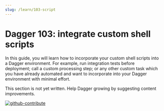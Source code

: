 ```yaml
---
slug: /learn/103-script
---
```


# Dagger 103: integrate custom shell scripts

In this guide, you will learn how to incorporate your custom shell scripts into a Dagger environment. For example, run integration tests before deployment; call a custom processing step; or any other custom task which you have already automated and want to incorporate into your Dagger environment with minimal effort.

This section is not yet written. Help Dagger growing by suggesting content improvements.

[![github-contribute](https://user-images.githubusercontent.com/1186424/122426439-8cd5e380-cf90-11eb-944b-c75fadecaefe.png)](https://github.com/dagger/dagger/blob/main/CONTRIBUTING.md)
